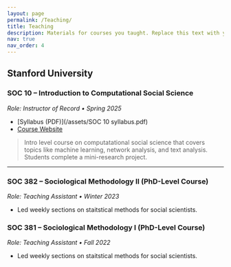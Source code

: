 ```yaml
---
layout: page
permalink: /Teaching/
title: Teaching
description: Materials for courses you taught. Replace this text with your description.
nav: true
nav_order: 4
---
```


## Stanford University

### SOC 10 – Introduction to Computational Social Science  
*Role: Instructor of Record • Spring 2025*

* [Syllabus (PDF)](/assets/SOC 10 syllabus.pdf)
* [Course Website](https://yuzesui97.github.io/soc10_2025spring/)

> Intro level course on computatational social science that covers topics like machine learning, network analysis, 
> and text analysis. Students complete a mini-research project.

---

### SOC 382 –  Sociological Methodology II (PhD-Level Course)
*Role: Teaching Assistant • Winter 2023*

* Led weekly sections on staitstical methods for social scientists.

### SOC 381 –  Sociological Methodology I (PhD-Level Course)
*Role: Teaching Assistant • Fall 2022*

* Led weekly sections on staitstical methods for social scientists.
